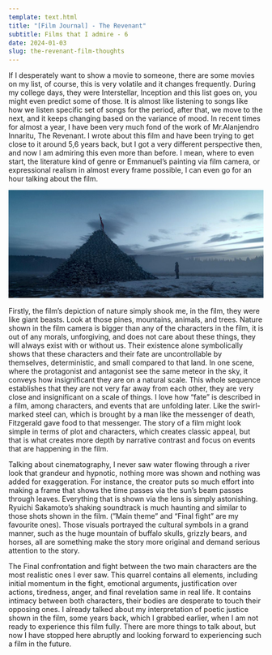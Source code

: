 ```yaml
---
template: text.html
title: "[Film Journal] - The Revenant"
subtitle: Films that I admire - 6
date: 2024-01-03
slug: the-revenant-film-thoughts
---
```


If I desperately want to show a movie to someone, there are some movies on my list, of course, this is very volatile and it changes frequently. During my college days, they were Interstellar, Inception and this list goes on, you might even predict some of those. It is almost like listening to songs like how we listen specific set of songs for the period, after that, we move to the next, and it keeps changing based on the variance of mood. In recent times for almost a year, I have been very much fond of the work of Mr.Alanjendro Innaritu, The Revenant. I wrote about this film and have been trying to get close to it around 5,6 years back, but I got a very different perspective then, and now I am admiring this even more than before. I mean, where to even start, the literature kind of genre or Emmanuel’s painting via film camera, or expressional realism in almost every frame possible, I can even go for an hour talking about the film.

![From the movie The Revenant](/static/res/revanant-film-thoughts/rev.jpg)

Firstly, the film’s depiction of nature simply shook me, in the film,  they were like giant beasts. Look at those pines, mountains, animals, and trees. Nature shown in the film camera is bigger than any of the characters in the film, it is out of any morals, unforgiving, and does not care about these things, they will always exist with or without us. Their existence alone symbolically shows that these characters and their fate are uncontrollable by themselves, deterministic, and small compared to that land. In one scene, where the protagonist and antagonist see the same meteor in the sky, it conveys how insignificant they are on a natural scale. This whole sequence establishes that they are not very far away from each other, they are very close and insignificant on a scale of things.  I love how “fate” is described in a film, among characters, and events that are unfolding later. Like the swirl-marked steel can, which is brought by a man like the messenger of death, Fitzgerald gave food to that messenger. The story of a film might look simple in terms of plot and characters, which creates classic appeal, but that is what creates more depth by narrative contrast and focus on events that are happening in the film.

Talking about cinematography, I never saw water flowing through a river look that grandeur and hypnotic, nothing more was shown and nothing was added for exaggeration. For instance, the creator puts so much effort into making a frame that shows the time passes via the sun’s beam passes through leaves. Everything that is shown via the lens is simply astonishing. Ryuichi Sakamoto’s shaking soundtrack is much haunting and similar to those shots shown in the film. (”Main theme” and “Final fight” are my favourite ones). Those visuals portrayed the cultural symbols in a grand manner, such as the huge mountain of buffalo skulls, grizzly bears, and horses, all are something make the story more original and demand serious attention to the story. 

The Final confrontation and fight between the two main characters are the most realistic ones I ever saw. This quarrel contains all elements, including initial momentum in the fight, emotional arguments, justification over actions, tiredness, anger, and final revelation same in real life. It contains intimacy between both characters, their bodies are desperate to touch their opposing ones. I already talked about my interpretation of poetic justice shown in the film, some years back, which I grabbed earlier, when I am not ready to experience this film fully. There are more things to talk about, but now I have stopped here abruptly and looking forward to experiencing such a film in the future.
